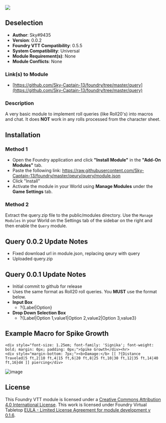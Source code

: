 ![](https://img.shields.io/badge/Foundry-v0.5.5-informational)
## Deselection

* **Author**: Sky#9435
* **Version**: 0.0.2
* **Foundry VTT Compatibility**: 0.5.5
* **System Compatibility**: Universal
* **Module Requirement(s)**: None
* **Module Conflicts**: None

### Link(s) to Module
* [https://github.com/Sky-Captain-13/foundry/tree/master/query](https://github.com/Sky-Captain-13/foundry/tree/master/query)

### Description
A very basic module to implement roll queries (like Roll20's) into macros and chat. It does **NOT** work in any rolls processed from the character sheet.

## Installation
### Method 1
* Open the Foundry application and click **"Install Module"** in the **"Add-On Modules"** tab.
* Paste the following link: https://raw.githubusercontent.com/Sky-Captain-13/foundry/master/qeury/query/module.json
* Click "Install"
* Activate the module in your World using **Manage Modules** under the **Game Settings** tab.

### Method 2
Extract the query.zip file to the public/modules directory. Use the `Manage Modules` in your World on the Settings tab of the sidebar on the right and then enable the `Query` module.

## Query 0.0.2 Update Notes
* Fixed download url in module.json, replacing qeury with query
* Uploaded query.zip

## Query 0.0.1 Update Notes
* Initial commit to github for release
* Uses the same format as Roll20 roll queries. You **MUST** use the format below.
 * **Input Box**
    * ?{Label|Option}
 * **Drop Down Selection Box**
     * ?{Label|Option 1,value1|Option 2,value2|Option 3,value3}

## Example Macro for Spike Growth
```
<div style="font-size: 1.25em; font-family: 'Signika'; font-weight: bold; margin: 0px; padding: 0px;">Spike Growth</div><hr>
<div style="margin-bottom: 7px;"><b>Damage:</b> [[ ?{Distance Traveled|5 ft,2|10 ft,4|15 ft,6|20 ft,8|25 ft,10|30 ft,12|35 ft,14|40 ft,16}d4 ]] piercing</div>
```
![image](https://i.imgur.com/E6h31R1.png)

## License
This Foundry VTT module is licensed under a [Creative Commons Attribution 4.0 International License](http://creativecommons.org/licenses/by/4.0/).
This work is licensed under Foundry Virtual Tabletop [EULA - Limited License Agreement for module development v 0.1.6](http://foundryvtt.com/pages/license.html).

